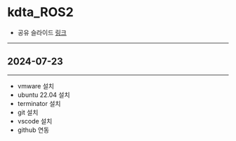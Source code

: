 # kdta_ROS2

- 공유 슬라이드
[링크](https://docs.google.com/presentation/d/1453nx14DVMk0nBLW7jpt0g6x7a7z2wuNaJKmcVQi4rw/edit?usp=sharing)

---

## 2024-07-23

---

- vmware 설치
- ubuntu 22.04 설치
- terminator 설치
- git 설치
- vscode 설치
- github 연동
